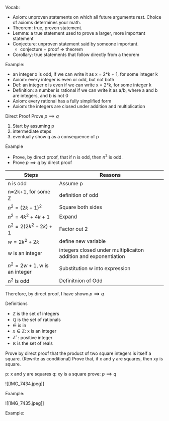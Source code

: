 
Vocab:
* Axiom: unproven statements on which all future arguments rest. Choice of axioms determines your math.
* Theorem: true, proven statement. 
* Lemma: a true statement used to prove a larger, more important statement 
* Conjecture: unproven statement said by someone important. 
	* conjecture + proof => theorem
* Corollary: true statements that follow directly from a theorem 

Example:
* an integer x is odd, if we can write it as x = 2*k + 1, for some integer k
* Axiom: every integer is even or odd, but not both
* Def: an integer x is even if we can write x = 2*k, for some integer k
* Definition: a number is rational if we can write it as a/b, where a and b are integers, and b is not 0
* Axiom: every rational has a fully simplified form
* Axiom: the integers are closed under addition and multiplication

Direct Proof
Prove $p\implies q$
1. Start by assuming p
2. intermediate steps
3. eventually show q as a consequence of p

Example
* Prove, by direct proof, that if n is odd, then $n^2$ is odd.
* Prove $p\implies q$ by direct proof

| Steps                         | Reasons                                                          |
|-------------------------------|------------------------------------------------------------------|
| n is odd                      | Assume p                                                         |
| n=2k+1, for some $\mathbb{Z}$ | definition of odd                                                |
| $n^2=(2k+1)^2$                | Square both sides                                                |
| $n^2=4k^2+4k+1$               | Expand                                                           |
| $n^2=2(2k^2+2k)+1$            | Factor out 2                                                     |
| $w=2k^2+2k$                     | define new variable                                              |
| w is an integer               | integers closed under multiplicaiton addition and exponentiation |
| $n^2=2w+1$, w is an integer   | Substitution w into expression                                   |
| $n^2$ is odd                  | Definitnion of Odd                                               |

Therefore, by direct proof, I have shown $p\implies q$

Definitions
* $\mathbb{Z}$ is the set of integers
* $\mathbb{Q}$ is the set of rationals
* $\in$ is in
* $x\in \mathbb{Z}$: x is an integer
* $\mathbb{Z}^{+}$: positive integer
* $\mathbb{R}$ is the set of reals


Prove by direct proof that the product of two square integers is itself a square.
(Rewrite as conditional)
Prove that, if x and y are squares, then xy is square.

p: x and y are squares
q: xy is a square
prove: $p\implies q$

![[IMG_7434.jpeg]]

Example:

![[IMG_7435.jpeg]]

Example:

